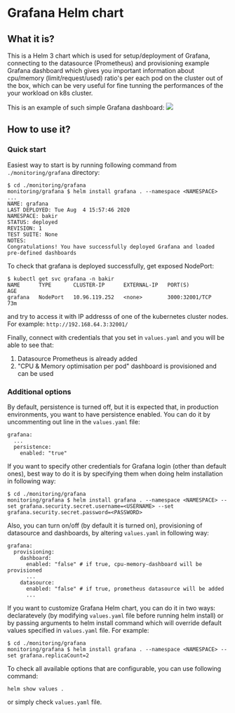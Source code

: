 # Grafana Helm chart

## What it is?

This is a Helm 3 chart which is used for setup/deployment of Grafana, connecting to the datasource (Prometheus) and provisioning example Grafana dashboard which gives you important information about cpu/memory (limit/request/used) ratio's per each pod on the cluster out of the box, which can be very useful for fine tunning the performances of the your workload on k8s cluster.

This is an example of such simple Grafana dashboard:
![](https://github.com/bjusufbe/minimal-k8s-resources/tree/master/monitoring/grafana/img/grafana-dashboard.png)

## How to use it?

### Quick start

Easiest way to start is by running following command from `./monitoring/grafana` directory:
```
$ cd ./monitoring/grafana
monitoring/grafana $ helm install grafana . --namespace <NAMESPACE> 
...
NAME: grafana
LAST DEPLOYED: Tue Aug  4 15:57:46 2020
NAMESPACE: bakir
STATUS: deployed
REVISION: 1
TEST SUITE: None
NOTES:
Congratulations! You have successfully deployed Grafana and loaded pre-defined dashboards
```

To check that grafana is deployed successfully, get exposed NodePort:
```
$ kubectl get svc grafana -n bakir
NAME      TYPE       CLUSTER-IP      EXTERNAL-IP   PORT(S)          AGE
grafana   NodePort   10.96.119.252   <none>        3000:32001/TCP   73m
```
and try to access it with IP addresss of one of the kubernetes cluster nodes. For example: `http://192.168.64.3:32001/`

Finally, connect with credentials that you set in `values.yaml` and you will be able to see that:
1. Datasource Prometheus is already added
2. "CPU & Memory optimisation per pod" dashboard is provisioned and can be used

### Additional options

By default, persistence is turned off, but it is expected that, in production environments, you want to have persistence enabled. You can do it by uncommenting out line in the `values.yaml` file:
```
grafana:
  ...
  persistence:
    enabled: "true"
```

If you want to specify other credentials for Grafana login (other than default ones), best way to do it is by specifying them when doing helm installation in following way:
```
$ cd ./monitoring/grafana
monitoring/grafana $ helm install grafana . --namespace <NAMESPACE> --set grafana.security.secret.username=<USERNAME> --set grafana.security.secret.password=<PASSWORD>
```

Also, you can turn on/off (by default it is turned on), provisioning of datasource and dashboards, by altering `values.yaml` in following way:
```
grafana:
  provisioning:
    dashboard: 
      enabled: "false" # if true, cpu-memory-dashboard will be provisioned
      ...
    datasource: 
      enabled: "false" # if true, prometheus datasource will be added
      ...
```

If you want to customize Grafana Helm chart, you can do it in two ways: declaratevely (by modifying `values.yaml` file before running helm install) or by passing arguments to helm install command which will override default values specified in `values.yaml` file. For example:
```
$ cd ./monitoring/grafana
monitoring/grafana $ helm install grafana . --namespace <NAMESPACE> --set grafana.replicaCount=2
```

To check all available options that are configurable, you can use following command:
```
helm show values .
```
or simply check `values.yaml` file.